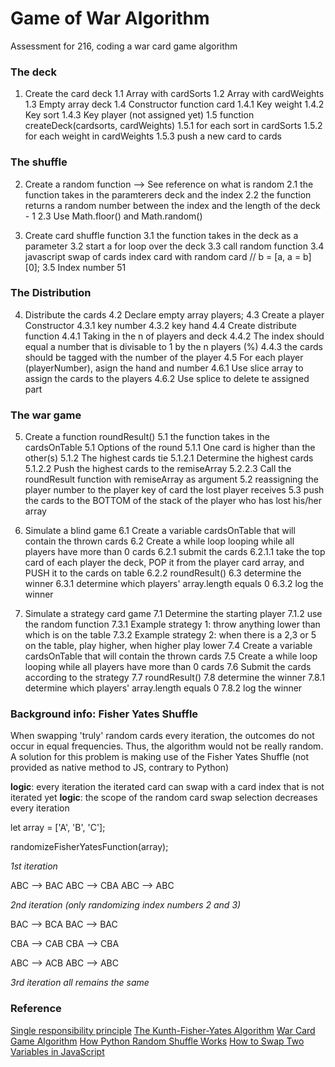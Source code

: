 # Game of War Algorithm

Assessment for 216, coding a war card game algorithm

### The deck

1. Create the card deck
1.1 Array with cardSorts
1.2 Array with cardWeights
1.3 Empty array deck
1.4 Constructor function card
1.4.1 Key weight
1.4.2 Key sort
1.4.3 Key player (not assigned yet)
1.5 function createDeck(cardsorts, cardWeights)
1.5.1 for each sort in cardSorts
1.5.2 for each weight in cardWeights
1.5.3 push a new card to cards

### The shuffle

2. Create a random function --> See reference on what is random
2.1 the function takes in the paramterers deck and the index
2.2 the function returns a random number between the index and the length of the deck - 1
2.3 Use Math.floor() and Math.random()

3. Create card shuffle function
3.1 the function takes in the deck as a parameter
3.2 start a for loop over the deck
3.3 call random function
3.4 javascript swap of cards index card with random card // b = [a, a = b][0];
3.5 Index number 51

### The Distribution

4. Distribute the cards
4.2 Declare empty array players;
4.3 Create a player Constructor
4.3.1 key number
4.3.2 key hand
4.4 Create distribute function
4.4.1 Taking in the n of players and deck
4.4.2 The index should equal a number that is divisable to 1 by the n players (%)
4.4.3 the cards should be tagged with the number of the player
4.5 For each player (playerNumber), asign the hand and number
4.6.1 Use slice array to assign the cards to the players
4.6.2 Use splice to delete te assigned part

### The war game

5. Create a function roundResult()
5.1 the function takes in the cardsOnTable
5.1 Options of the round
5.1.1 One card is higher than the other(s)
5.1.2 The highest cards tie 
5.1.2.1 Determine the highest cards 
5.1.2.2 Push the highest cards to the remiseArray 
5.2.2.3 Call the roundResult function with remiseArray as argument
5.2 reassigning the player number to the player key of card the lost player receives
5.3 push the cards to the BOTTOM of the stack of the player who has lost his/her array

6. Simulate a blind game
6.1 Create a variable cardsOnTable that will contain the thrown cards
6.2 Create a while loop looping while all players have more than 0 cards
6.2.1 submit the cards
6.2.1.1 take the top card of each player the deck, POP it from the player card array, and PUSH it to the cards on table
6.2.2 roundResult()
6.3 determine the winner 
6.3.1 determine which players' array.length equals 0
6.3.2 log the winner

7. Simulate a strategy card game
7.1 Determine the starting player
7.1.2 use the random function
7.3.1 Example strategy 1: throw anything lower than which is on the table
7.3.2 Example strategy 2: when there is a 2,3 or 5 on the table, play higher, when higher play lower
7.4 Create a variable cardsOnTable that will contain the thrown cards
7.5 Create a while loop looping while all players have more than 0 cards
7.6 Submit the cards according to the strategy
7.7 roundResult()
7.8 determine the winner 
7.8.1 determine which players' array.length equals 0
7.8.2 log the winner

### Background info: Fisher Yates Shuffle 

When swapping 'truly' random cards every iteration, the outcomes do not occur in equal frequencies. Thus, the algorithm would not be really random. A solution for this problem is making use of the Fisher Yates Shuffle (not provided as native method to JS, contrary to Python)

__logic__: every iteration the iterated card can swap with a card index that is not iterated yet
__logic__: the scope of the random card swap selection decreases every iteration

let array = ['A', 'B', 'C'];

randomizeFisherYatesFunction(array);

_1st iteration_

ABC --> BAC <!-- swap A with B -->
ABC --> CBA <!-- swap A with C -->
ABC --> ABC <!-- No change -->

_2nd iteration (only randomizing index numbers 2 and 3)_

BAC --> BCA <!-- Swap C with A -->
BAC --> BAC <!-- No change -->

CBA --> CAB <!-- Swap B with A -->
CBA --> CBA <!-- No change -->

ABC --> ACB <!-- Swap B with C -->
ABC -->	ABC <!-- No change -->

_3rd iteration all remains the same_

### Reference

[Single responsibility principle](https://en.wikipedia.org/wiki/Single_responsibility_principle)
[The Kunth-Fisher-Yates Algorithm](http://www.i-programmer.info/programming/theory/2744-how-not-to-shuffle-the-kunth-fisher-yates-algorithm.html)
[War Card Game  Algorithm](https://u.osu.edu/fe1181au17sec6689j/files/2016/10/War-Final-Algorithm-rumt5g.pdf)
[How Python Random Shuffle Works](https://softwareengineering.stackexchange.com/questions/215737/how-python-random-shuffle-works)
[How to Swap Two Variables in JavaScript](https://stackoverflow.com/questions/16201656/how-to-swap-two-variables-in-javascript)